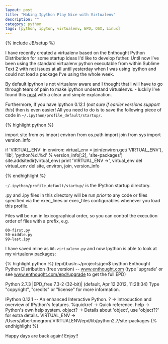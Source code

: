 ```yaml
---
layout: post
title: "Making Ipython Play Nice with Virtualenv"
description: ""
category: python
tags: [python, ipyton, virtualenv, EPD, OSX, Linux]
---
```

{% include JB/setup %}


I have recently created a virtualenv based on the Enthought Python Distribution for some startup ideas I'd like to develop futher. Until now I've been using the standard virtualenv python executable from within Sublime Text 2 with not issues at all until yesterday when I was using Ipython and could not load a package I've using the whole week.

By default Ipython is not virtualenv aware and I thought that I will have to go through tears of pain to make ipython understand virtualenvs. - luckily I've found this [post](http://blog.ufsoft.org/2009/1/29/ipython-and-virtualenv) with a clear and simple explanation.

Furthermore, If you have Ipython 0.12.1 (*not sure if earlier versions support this*) then is even easier! All you need to do is to save the following piece of code in ``~/.ipython/profile_default/startup/``. 

{% highlight python %}

import site
from os import environ
from os.path import join
from sys import version_info

if 'VIRTUAL_ENV' in environ:
    virtual_env = join(environ.get('VIRTUAL_ENV'),
                       'lib',
                       'python%d.%d' % version_info[:2],
                       'site-packages')
    site.addsitedir(virtual_env)
    print 'VIRTUAL_ENV ->', virtual_env
    del virtual_env
del site, environ, join, version_info 

{% endhighlight %}




``~/.ipython/profile_default/startup/`` is the IPython startup directory.

.py and .ipy files in this directory will be run *prior* to any code or files specified via the exec_lines or exec_files configurables whenever you load this profile.

Files will be run in lexicographical order, so you can control the execution order of files
with a prefix, e.g.

    00-first.py
    50-middle.py
    99-last.ipy  

I have saved mine as ``00-virtualenv.py`` and now Ipython is able to look at my virtualenv packages: 

{% highlight python %}
(epd)bash:~/projects/geo$ ipython
Enthought Python Distribution (free version) -- www.enthought.com
(type 'upgrade' or see www.enthought.com/epd/upgrade to get the full EPD)

Python 2.7.3 |EPD_free 7.3-2 (32-bit)| (default, Apr 12 2012, 11:28:34) 
Type "copyright", "credits" or "license" for more information.

IPython 0.12.1 -- An enhanced Interactive Python.
?         -> Introduction and overview of IPython's features.
%quickref -> Quick reference.
help      -> Python's own help system.
object?   -> Details about 'object', use 'object??' for extra details.
VIRTUAL_ENV -> /Users/albertonegron/.VIRTUALENV/epd/lib/python2.7/site-packages
{% endhighlight %}

 Happy days are back again! Enjoy!!